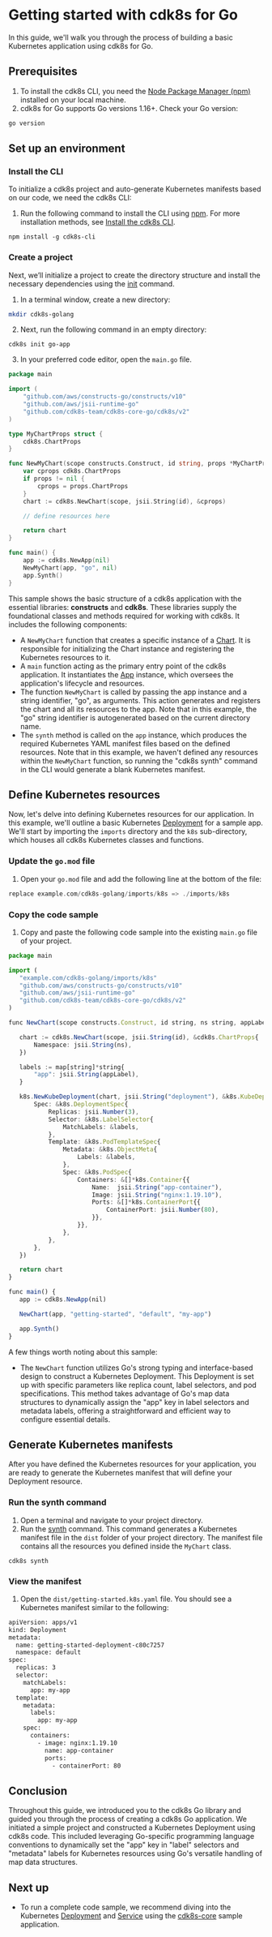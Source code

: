 # Getting started with cdk8s for Go
In this guide, we'll walk you through the process of building a basic Kubernetes application using cdk8s for Go.

## Prerequisites
1. To install the cdk8s CLI, you need the [Node Package Manager (npm)](https://docs.npmjs.com/downloading-and-installing-node-js-and-npm) installed on your local machine. 
2. cdk8s for Go supports Go versions 1.16+. Check your Go version:
```bash
go version
```

## Set up an environment
### Install the CLI
To initialize a cdk8s project and auto-generate Kubernetes manifests based on our code, we need the cdk8s CLI:

1. Run the following command to install the CLI using [npm](https://docs.npmjs.com/downloading-and-installing-node-js-and-npm). For more installation methods, see [Install the cdk8s CLI](./../cli/installation.md).
```console
npm install -g cdk8s-cli
```

### Create a project
Next, we’ll initialize a project to create the directory structure and install the necessary dependencies using the [init](./../cli/init.md) command. 

 1. In a terminal window, create a new directory:
```bash
mkdir cdk8s-golang
```

2. Next, run the following command in an empty directory: 
```console
cdk8s init go-app
```

3. In your preferred code editor, open the `main.go` file. 
```go
package main

import (
	"github.com/aws/constructs-go/constructs/v10"
	"github.com/aws/jsii-runtime-go"
	"github.com/cdk8s-team/cdk8s-core-go/cdk8s/v2"
)

type MyChartProps struct {
	cdk8s.ChartProps
}

func NewMyChart(scope constructs.Construct, id string, props *MyChartProps) cdk8s.Chart {
	var cprops cdk8s.ChartProps
	if props != nil {
		cprops = props.ChartProps
	}
	chart := cdk8s.NewChart(scope, jsii.String(id), &cprops)

	// define resources here

	return chart
}

func main() {
	app := cdk8s.NewApp(nil)
	NewMyChart(app, "go", nil)
	app.Synth()
}
```

This sample shows the basic structure of a cdk8s application with the essential libraries: **constructs** and **cdk8s**. These libraries supply the foundational classes and methods required for working with cdk8s. It includes the following components:

   * A `NewMyChart` function that creates a specific instance of a [Chart](https://pkg.go.dev/github.com/cdk8s-team/cdk8s-core-go/cdk8s/v2#Chart). It is responsible for initializing the Chart instance and registering the Kubernetes resources to it.
   * A `main` function acting as the primary entry point of the cdk8s application. It instantiates the [App](https://pkg.go.dev/github.com/cdk8s-team/cdk8s-core-go/cdk8s/v2#App) instance, which oversees the application's lifecycle and resources.
   * The function `NewMyChart` is called by passing the app instance and a string identifier, "go", as arguments. This action generates and registers the chart and all its resources to the app. Note that in this example, the "go" string identifier is autogenerated based on the current directory name.
   * The `synth` method is called on the `app` instance, which produces the required Kubernetes YAML manifest files based on the defined resources. Note that in this example, we haven't defined any resources within the `NewMyChart` function, so running the "cdk8s synth" command in the CLI would generate a blank Kubernetes manifest.

 ## Define Kubernetes resources
 Now, let's delve into defining Kubernetes resources for our application. In this example, we'll outline a basic Kubernetes [Deployment](https://kubernetes.io/docs/concepts/workloads/controllers/deployment/) for a sample app. We'll start by importing the `imports` directory and the `k8s` sub-directory, which houses all cdk8s Kubernetes classes and functions.

### Update the `go.mod` file
1. Open your `go.mod` file and add the following line at the bottom of the file:
```go
replace example.com/cdk8s-golang/imports/k8s => ./imports/k8s
```

 ### Copy the code sample
 
1. Copy and paste the following code sample into the existing `main.go` file of your project.

 ```typescript
package main

import (
	"example.com/cdk8s-golang/imports/k8s"
	"github.com/aws/constructs-go/constructs/v10"
	"github.com/aws/jsii-runtime-go"
	"github.com/cdk8s-team/cdk8s-core-go/cdk8s/v2"
)

func NewChart(scope constructs.Construct, id string, ns string, appLabel string) cdk8s.Chart {

	chart := cdk8s.NewChart(scope, jsii.String(id), &cdk8s.ChartProps{
		Namespace: jsii.String(ns),
	})

	labels := map[string]*string{
		"app": jsii.String(appLabel),
	}

	k8s.NewKubeDeployment(chart, jsii.String("deployment"), &k8s.KubeDeploymentProps{
		Spec: &k8s.DeploymentSpec{
			Replicas: jsii.Number(3),
			Selector: &k8s.LabelSelector{
				MatchLabels: &labels,
			},
			Template: &k8s.PodTemplateSpec{
				Metadata: &k8s.ObjectMeta{
					Labels: &labels,
				},
				Spec: &k8s.PodSpec{
					Containers: &[]*k8s.Container{{
						Name:  jsii.String("app-container"),
						Image: jsii.String("nginx:1.19.10"),
						Ports: &[]*k8s.ContainerPort{{
							ContainerPort: jsii.Number(80),
						}},
					}},
				},
			},
		},
	})

	return chart
}

func main() {
	app := cdk8s.NewApp(nil)

	NewChart(app, "getting-started", "default", "my-app")

	app.Synth()
}
 ```

 A few things worth noting about this sample:

- The `NewChart` function utilizes Go's strong typing and interface-based design to construct a Kubernetes Deployment. This Deployment is set up with specific parameters like replica count, label selectors, and pod specifications. This method takes advantage of Go's map data structures to dynamically assign the "app" key in label selectors and metadata labels, offering a straightforward and efficient way to configure essential details.

## Generate Kubernetes manifests
After you have defined the Kubernetes resources for your application, you are ready to generate the Kubernetes manifest that will define your Deployment resource. 

### Run the synth command
1. Open a terminal and navigate to your project directory.
2. Run the [synth](https://cdk8s.io/docs/latest/cli/synth/) command. This command generates a Kubernetes manifest file in the `dist` folder of your project directory. The manifest file contains all the resources you defined inside the `MyChart` class.
```console
cdk8s synth
```

### View the manifest
1. Open the `dist/getting-started.k8s.yaml` file. You should see a Kubernetes manifest similar to the following:
```bash
apiVersion: apps/v1
kind: Deployment
metadata:
  name: getting-started-deployment-c80c7257
  namespace: default
spec:
  replicas: 3
  selector:
    matchLabels:
      app: my-app
  template:
    metadata:
      labels:
        app: my-app
    spec:
      containers:
        - image: nginx:1.19.10
          name: app-container
          ports:
            - containerPort: 80
```
## Conclusion
Throughout this guide, we introduced you to the cdk8s Go library and guided you through the process of creating a cdk8s Go application. We initiated a simple project and constructed a Kubernetes Deployment using cdk8s code. This included leveraging Go-specific programming language conventions to dynamically set the "app" key in "label" selectors and "metadata" labels for Kubernetes resources using Go's versatile handling of map data structures.

## Next up
- To run a complete code sample, we recommend diving into the Kubernetes [Deployment](https://kubernetes.io/docs/concepts/workloads/controllers/deployment/) and [Service](https://kubernetes.io/docs/concepts/services-networking/service/) using the [cdk8s-core](https://github.com/cdk8s-team/cdk8s-examples/blob/main/go/cdk8s-core/main.go) sample application.
